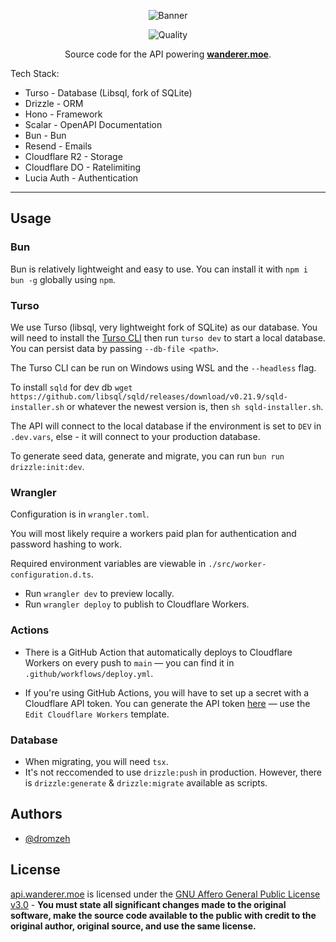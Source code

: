 <div align="center">

![Banner]

![Quality]

Source code for the API powering [**wanderer.moe**](https://wanderer.moe).

</div>

Tech Stack:

-   Turso - Database (Libsql, fork of SQLite)
-   Drizzle - ORM
-   Hono - Framework
-   Scalar - OpenAPI Documentation
-   Bun - Bun
-   Resend - Emails
-   Cloudflare R2 - Storage
-   Cloudflare DO - Ratelimiting
-   Lucia Auth - Authentication

---

## Usage

### Bun

Bun is relatively lightweight and easy to use. You can install it with `npm i bun -g` globally using `npm`.

### Turso

We use Turso (libsql, very lightweight fork of SQLite) as our database. You will need to install the [Turso CLI](https://docs.turso.tech/reference/turso-cli#installation) then run `turso dev` to start a local database. You can persist data by passing `--db-file <path>`.

The Turso CLI can be run on Windows using WSL and the `--headless` flag.

To install `sqld` for dev db `wget https://github.com/libsql/sqld/releases/download/v0.21.9/sqld-installer.sh` or whatever the newest version is, then `sh sqld-installer.sh`.

The API will connect to the local database if the environment is set to `DEV` in `.dev.vars`, else - it will connect to your production database.

To generate seed data, generate and migrate, you can run `bun run drizzle:init:dev`.

### Wrangler

Configuration is in `wrangler.toml`.

You will most likely require a workers paid plan for authentication and password hashing to work.

Required environment variables are viewable in `./src/worker-configuration.d.ts`.

-   Run `wrangler dev` to preview locally.
-   Run `wrangler deploy` to publish to Cloudflare Workers.

### Actions

-   There is a GitHub Action that automatically deploys to Cloudflare Workers on every push to `main` — you can find it in `.github/workflows/deploy.yml`.

-   If you're using GitHub Actions, you will have to set up a secret with a Cloudflare API token. You can generate the API token [here][Cloudflare API Token] — use the `Edit Cloudflare Workers` template.

### Database

-   When migrating, you will need `tsx`.
-   It's not reccomended to use `drizzle:push` in production. However, there is `drizzle:generate` & `drizzle:migrate` available as scripts.

## Authors

-   [@dromzeh][dromzeh]

## License

[api.wanderer.moe][api.wanderer.moe] is licensed under the [GNU Affero General Public License v3.0][License] - **You must state all significant changes made to the original software, make the source code available to the public with credit to the original author, original source, and use the same license.**

[Banner]: https://files.catbox.moe/qa3eus.svg
[Quality]: https://img.shields.io/codefactor/grade/github/wanderer-moe/api?label=quality&style=for-the-badge
[Cloudflare API Token]: https://dash.cloudflare.com/profile/api-tokens
[dromzeh]: https://github.com/dromzeh
[api.wanderer.moe]: https://api.wanderer.moe
[License]: LICENSE
